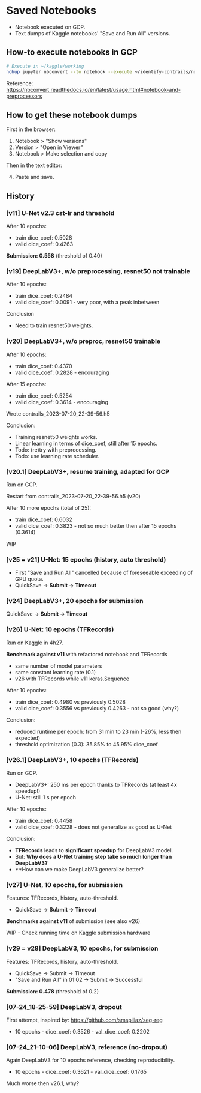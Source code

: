 
# Saved Notebooks

- Notebook executed on GCP.
- Text dumps of Kaggle notebooks' "Save and Run All" versions. 

## How-to execute notebooks in GCP

``` bash
# Execute in ~/kaggle/working
nohup jupyter nbconvert --to notebook --execute ~/identify-contrails/notebooks/identify-contrails.ipynb --output ~/kaggle/working/identify-contrails-executed.ipynb &
```

Reference: https://nbconvert.readthedocs.io/en/latest/usage.html#notebook-and-preprocessors

## How to get these notebook dumps

First in the browser:

1. Notebook > "Show versions"
2. Version > "Open in Viewer"
3. Notebook > Make selection and copy

Then in the text editor:

4. Paste and save.

## History

### [v11] U-Net v2.3 cst-lr and threshold 

After 10 epochs:

- train dice_coef: 0.5028
- valid dice_coef: 0.4263

**Submission: 0.558** (threshold of 0.40)

### [v19] DeepLabV3+, w/o preprocessing, resnet50 not trainable

After 10 epochs:

- train dice_coef: 0.2484
- valid dice_coef: 0.0091 - very poor, with a peak inbetween

Conclusion

- Need to train resnet50 weights.

### [v20] DeepLabV3+, w/o preproc, resnet50 trainable

After 10 epochs:

- train dice_coef: 0.4370
- valid dice_coef: 0.2828 - encouraging

After 15 epochs:

- train dice_coef: 0.5254
- valid dice_coef: 0.3614 - encouraging

Wrote contrails_2023-07-20_22-39-56.h5

Conclusion:

- Training resnet50 weights works.
- Linear learning in terms of dice_coef, still after 15 epochs.
- Todo: (re)try with preprocessing.
- Todo: use learning rate scheduler.

### [v20.1] DeepLabV3+, resume training, adapted for GCP

Run on GCP.

Restart from contrails_2023-07-20_22-39-56.h5 (v20)

After 10 more epochs (total of 25):

- train dice_coef: 0.6032
- valid dice_coef: 0.3823 - not so much better then after 15 epochs (0.3614)

WIP

### [v25 = v21] U-Net: 15 epochs (history, auto threshold)

- First "Save and Run All" cancelled because of foreseeable exceeding of GPU quota.
- QuickSave -> **Submit -> Timeout**

### [v24] DeepLabV3+, 20 epochs for submission

QuickSave -> **Submit -> Timeout**

### [v26] U-Net: 10 epochs (TFRecords)

Run on Kaggle in 4h27.

**Benchmark against v11** with refactored notebook and TFRecords

- same number of model parameters
- same constant learning rate (0.1)
- v26 with TFRecords while v11 keras.Sequence

After 10 epochs:

- train dice_coef: 0.4980 vs previously 0.5028
- valid dice_coef: 0.3556 vs previously 0.4263 - not so good (why?)

Conclusion:

- reduced runtime per epoch: from 31 min to 23 min (-26%, less then expected)
- threshold optimization (0.3): 35.85% to 45.95% dice_coef

### [v26.1] DeepLabV3+, 10 epochs (TFRecords)

Run on GCP.

- DeepLabV3+: 250 ms per epoch thanks to TFRecords (at least 4x speedup!)
- U-Net: still 1 s per epoch

After 10 epochs:

- train dice_coef: 0.4458 
- valid dice_coef: 0.3228 - does not generalize as good as U-Net

Conclusion:

- **TFRecords** leads to **significant speedup** for DeepLabV3 model.
- But: **Why does a U-Net training step take so much longer than DeepLabV3?**
- **How can we make DeepLabV3 generalize better?

### [v27] U-Net, 10 epochs, for submission

Features: TFRecords, history, auto-threshold.

- QuickSave -> **Submit -> Timeout**

**Benchmarks against v11** of submission (see also v26)

WIP - Check running time on Kaggle submission hardware

### [v29 = v28] DeepLabV3, 10 epochs, for submission

Features: TFRecords, history, auto-threshold.

- QuickSave -> Submit -> Timeout
- "Save and Run All" in 01:02 -> Submit -> Successful

**Submission: 0.478** (threshold of 0.2)

### [07-24_18-25-59] DeepLabV3, dropout

First attempt, inspired by: https://github.com/smspillaz/seg-reg

- 10 epochs - dice_coef: 0.3526 - val_dice_coef: 0.2202

### [07-24_21-10-06] DeepLabV3, reference (no-dropout)

Again DeepLabV3 for 10 epochs reference, checking reproducibility.

- 10 epochs - dice_coef: 0.3621 - val_dice_coef: 0.1765

Much worse then v26.1, why?